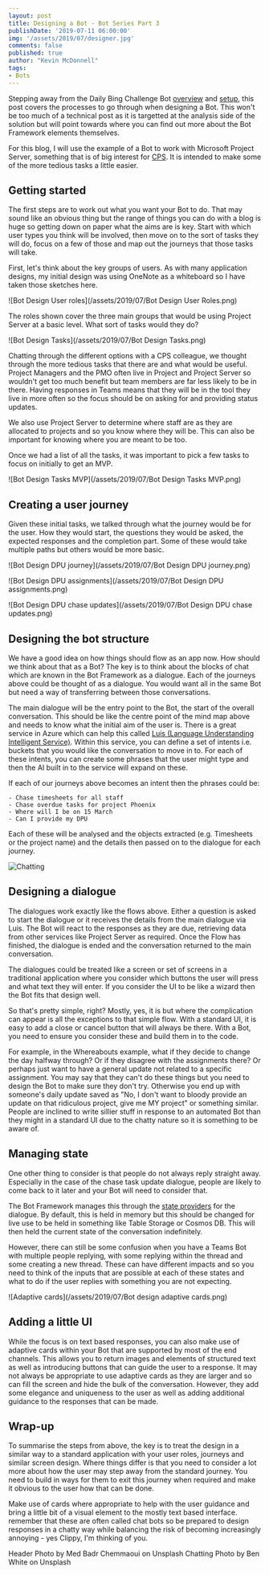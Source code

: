 ```yaml
---
layout: post
title: Designing a Bot - Bot Series Part 3
publishDate: '2019-07-11 06:00:00'
img: '/assets/2019/07/designer.jpg'
comments: false
published: true
author: "Kevin McDonnell"
tags:
- Bots
---
```


Stepping away from the Daily Bing Challenge Bot [overview](/2019/07/06/daily-bing-challenge-bot.html) and [setup](/2019/07/09/installing-daily-bing-challenge-bot-copy.html), this post covers the processes to go through when designing a Bot. This won't be too much of a technical post as it is targetted at the analysis side of the solution but will point towards where you can find out more about the Bot Framework elements themselves.

For this blog, I will use the example of a Bot to work with Microsoft Project Server, something that is of big interest for [CPS](https://www.cps.co.uk). It is intended to make some of the more tedious tasks a little easier.


## Getting started

The first steps are to work out what you want your Bot to do. That may sound like an obvious thing but the range of things you can do with a blog is huge so getting down on paper what the aims are is key. Start with which user types you think will be involved, then move on to the sort of tasks they will do, focus on a few of those and map out the journeys that those tasks will take.

First, let's think about the key groups of users. As with many application designs, my initial design was using OneNote as a whiteboard so I have taken those sketches here.

![Bot Design User roles](/assets/2019/07/Bot Design User Roles.png)

The roles shown cover the three main groups that would be using Project Server at a basic level. What sort of tasks would they do?

![Bot Design Tasks](/assets/2019/07/Bot Design Tasks.png)

Chatting through the different options with a CPS colleague, we thought through the more tedious tasks that there are and what would be useful. Project Managers and the PMO often live in Project and Project Server so wouldn't get too much benefit but team members are far less likely to be in there. Having responses in Teams means that they will be in the tool they live in more often so the focus should be on asking for and providing status updates.

We also use Project Server to determine where staff are as they are allocated to projects and so you know where they will be. This can also be important for knowing where you are meant to be too.

Once we had a list of all the tasks, it was important to pick a few tasks to focus on initially to get an MVP.

![Bot Design Tasks MVP](/assets/2019/07/Bot Design Tasks MVP.png)

## Creating a user journey

Given these initial tasks, we talked through what the journey would be for the user. How they would start, the questions they would be asked, the expected responses and the completion part. Some of these would take multiple paths but others would be more basic.

![Bot Design DPU journey](/assets/2019/07/Bot Design DPU journey.png)

![Bot Design DPU assignments](/assets/2019/07/Bot Design DPU assignments.png)

![Bot Design DPU chase updates](/assets/2019/07/Bot Design DPU chase updates.png)

## Designing the bot structure

We have a good idea on how things should flow as an app now. How should we think about that as a Bot? The key is to think about the blocks of chat which are known in the Bot Framework as a dialogue. Each of the journeys above could be thought of as a dialogue. You would want all in the same Bot but need a way of transferring between those conversations.

The main dialogue will be the entry point to the Bot, the start of the overall conversation. This should be like the centre point of the mind map above and needs to know what the initial aim of the user is. There is a great service in Azure which can help this called [Luis (Language Understanding Intelligent Service)](https://azure.microsoft.com/en-us/services/cognitive-services/language-understanding-intelligent-service/). Within this service, you can define a set of intents i.e. buckets that you would like the conversation to move in to. For each of these intents, you can create some phrases that the user might type and then the AI built in to the service will expand on these. 

If each of our journeys above becomes an intent then the phrases could be:

	- Chase timesheets for all staff
	- Chase overdue tasks for project Phoenix
	- Where will I be on 15 March
	- Can I provide my DPU

Each of these will be analysed and the objects extracted (e.g. Timesheets or the project name) and the details then passed on to the dialogue for each journey.

![Chatting](/assets/2019/07/chatting.jpg)
## Designing a dialogue

The dialogues work exactly like the flows above. Either a question is asked to start the dialogue or it receives the details from the main dialogue via Luis. The Bot will react to the responses as they are due, retrieving data from other services like Project Server as required. Once the Flow has finished, the dialogue is ended and the conversation returned to the main conversation.

The dialogues could be treated like a screen or set of screens in a traditional application where you consider which buttons the user will press and what text they will enter. If you consider the UI to be like a wizard then the Bot fits that design well.

So that's pretty simple, right? Mostly, yes, it is but where the complication can appear is all the exceptions to that simple flow. With a standard UI, it is easy to add a close or cancel button that will always be there. With a Bot, you need to ensure you consider these and build them in to the code.

For example, in the Whereabouts example, what if they decide to change the day halfway through? Or if they disagree with the assignments there? Or perhaps just want to have a general update not related to a specific assignment. You may say that they can't do these things but you need to design the Bot to make sure they don't try. Otherwise you end up with someone's daily update saved as "No, I don't want to bloody provide an update on that ridiculous project, give me MY project" or something similar. People are inclined to write sillier stuff in response to an automated Bot than they might in a standard UI due to the chatty nature so it is something to be aware of.

## Managing state

One other thing to consider is that people do not always reply straight away. Especially in the case of the chase task update dialogue, people are likely to come back to it later and your Bot will need to consider that. 

The Bot Framework manages this through the [state providers](https://docs.microsoft.com/en-us/azure/bot-service/bot-builder-concept-state?view=azure-bot-service-4.0) for the dialogue. By default, this is held in memory but this should be changed for live use to be held in something like Table Storage or Cosmos DB. This will then held the current state of the conversation indefinitely.

However, there can still be some confusion when you have a Teams Bot with multiple people replying, with some replying within the thread and some creating a new thread. These can have different impacts and so you need to think of the inputs that are possible at each of these states and what to do if the user replies with something you are not expecting.

![Adaptive cards](/assets/2019/07/Bot design adaptive cards.png)

## Adding a little UI

While the focus is on text based responses, you can also make use of adaptive cards within your Bot that are supported by most of the end channels. This allows you to return images and elements of structured text as well as introducing buttons that can guide the user to a response. It may not always be appropriate to use adaptive cards as they are larger and so can fill the screen and hide the bulk of the conversation. However, they add some elegance and uniqueness to the user as well as adding additional guidance to the responses that can be made.

## Wrap-up

To summarise the steps from above, the key is to treat the design in a similar way to a standard application with your user roles, journeys and similar screen design. Where things differ is that you need to consider a lot more about how the user may step away from the standard journey. You need to build in ways for them to exit this journey when required and make it obvious to the user how that can be done. 

Make use of cards where appropriate to help with the user guidance and bring a little bit of a visual element to the mostly text based interface. remember that these are often called chat bots so be prepared to design responses in a chatty way while balancing the risk of becoming increasingly annoying - yes Clippy, I'm thinking of you.


Header Photo by Med Badr Chemmaoui on Unsplash
Chatting Photo by Ben White on Unsplash